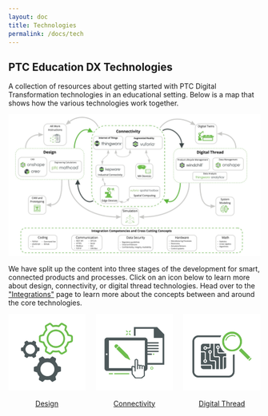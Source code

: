 ```yaml
---
layout: doc
title: Technologies
permalink: /docs/tech
---
```


<section class="section">
    <div class="container">
        <h1 class="title header-home">PTC Education DX Technologies</h1>
        <div class="h2">A collection of resources about getting started with PTC Digital Transformation technologies in an educational setting. Below is a map that shows how the various technologies work together.
        </div>
    </div>
    <p align="center"><img src="/resources/Adv-Tech-Map.jpg" width="850" alt="DX Technologies Map"/></p>
    <div class="container">
        <div class="h2">We have split up the content into three stages of the development for smart, connected products and processes. Click on an icon below to learn more about design, connectivity, or digital thread technologies. Head over to the <a href="/docs/integrations">"Integrations"</a> page to learn more about the concepts between and around the core technologies.
    </div>
    </div>
    <div class="container">
        <div class="columns is-vcentered is-centered is-multiline ">
            <div class="column is-one-third is-vcentered is-centered">
                <a href="/docs/tech/design"><p>
                <img src="/docs/tech/designIcon.png" alt=""/></p>
                <div class="subtitle" align="center">Design</div>
                </a>
            </div>
            <div class="column is-one-third">
                <a href="/docs/tech/connectivity"><p><img src="/docs/tech/twinIcon2.png" alt=""/></p>
                <div class="subtitle" align="center">Connectivity</div>
                </a>
            </div>
            <div class="column is-one-third">
                <a href="/docs/tech/thread">
                <p><img src="/docs/tech/threadIcon.png" alt=""/></p>
                <div class="subtitle" align="center">Digital Thread</div>
                </a>
            </div>
        </div>
    </div>
</section>
